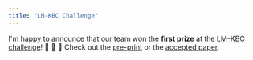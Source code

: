 ```yaml
---
title: "LM-KBC Challenge"
---
```


I'm happy to announce that our team won the <b>first prize</b> at the <a href="https://lm-kbc.github.io/challenge2022/">LM-KBC challenge</a>! 🎉 🎉 🎉 Check out the <a href="http://arxiv.org/abs/2208.11057">pre-print</a> or the <a href="https://ceur-ws.org/Vol-3274/paper2.pdf">accepted paper</a>.
